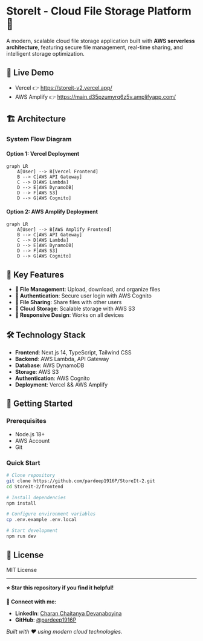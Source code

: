 # StoreIt - Cloud File Storage Platform 🚀

A modern, scalable cloud file storage application built with **AWS serverless architecture**, featuring secure file management, real-time sharing, and intelligent storage optimization.

## 🌟 Live Demo
- Vercel 👉  https://storeit-v2.vercel.app/
- AWS Amplify 👉  https://main.d35pzumyrq6z5v.amplifyapp.com/

## 🏗️ Architecture

### System Flow Diagram

#### Option 1: Vercel Deployment
```mermaid
graph LR
    A[User] --> B[Vercel Frontend]
    B --> C[AWS API Gateway]
    C --> D[AWS Lambda]
    D --> E[AWS DynamoDB]
    D --> F[AWS S3]
    D --> G[AWS Cognito]
```

#### Option 2: AWS Amplify Deployment
```mermaid
graph LR
    A[User] --> B[AWS Amplify Frontend]
    B --> C[AWS API Gateway]
    C --> D[AWS Lambda]
    D --> E[AWS DynamoDB]
    D --> F[AWS S3]
    D --> G[AWS Cognito]
```

## 🚀 Key Features

- **📁 File Management**: Upload, download, and organize files
- **🔐 Authentication**: Secure user login with AWS Cognito
- **🤝 File Sharing**: Share files with other users
- **💾 Cloud Storage**: Scalable storage with AWS S3
- **📱 Responsive Design**: Works on all devices

## 🛠️ Technology Stack

- **Frontend**: Next.js 14, TypeScript, Tailwind CSS
- **Backend**: AWS Lambda, API Gateway
- **Database**: AWS DynamoDB
- **Storage**: AWS S3
- **Authentication**: AWS Cognito
- **Deployment**: Vercel && AWS Amplify

## 🚀 Getting Started

### Prerequisites
- Node.js 18+
- AWS Account
- Git

### Quick Start
```bash
# Clone repository
git clone https://github.com/pardeep1916P/StoreIt-2.git
cd StoreIt-2/frontend

# Install dependencies
npm install

# Configure environment variables
cp .env.example .env.local

# Start development
npm run dev
```

## 📝 License

MIT License

---

**⭐ Star this repository if you find it helpful!**

**🔗 Connect with me:**
- **LinkedIn**: [Charan Chaitanya Devanaboyina](https://linkedin.com/in/chinnu-4a7174306)
- **GitHub**: [@pardeep1916P](https://github.com/pardeep1916P)

*Built with ❤️ using modern cloud technologies.*
